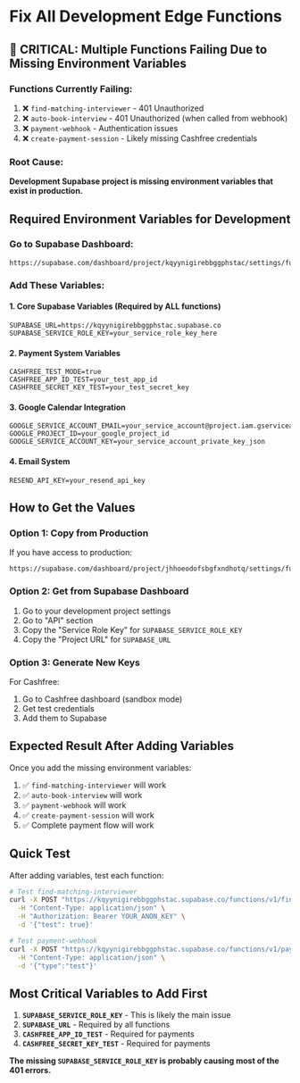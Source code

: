 # Fix All Development Edge Functions

## 🚨 CRITICAL: Multiple Functions Failing Due to Missing Environment Variables

### Functions Currently Failing:
1. ❌ `find-matching-interviewer` - 401 Unauthorized
2. ❌ `auto-book-interview` - 401 Unauthorized (when called from webhook)
3. ❌ `payment-webhook` - Authentication issues
4. ❌ `create-payment-session` - Likely missing Cashfree credentials

### Root Cause:
**Development Supabase project is missing environment variables that exist in production.**

## Required Environment Variables for Development

### Go to Supabase Dashboard:
```
https://supabase.com/dashboard/project/kqyynigirebbggphstac/settings/functions
```

### Add These Variables:

#### 1. Core Supabase Variables (Required by ALL functions)
```
SUPABASE_URL=https://kqyynigirebbggphstac.supabase.co
SUPABASE_SERVICE_ROLE_KEY=your_service_role_key_here
```

#### 2. Payment System Variables
```
CASHFREE_TEST_MODE=true
CASHFREE_APP_ID_TEST=your_test_app_id
CASHFREE_SECRET_KEY_TEST=your_test_secret_key
```

#### 3. Google Calendar Integration
```
GOOGLE_SERVICE_ACCOUNT_EMAIL=your_service_account@project.iam.gserviceaccount.com
GOOGLE_PROJECT_ID=your_google_project_id
GOOGLE_SERVICE_ACCOUNT_KEY=your_service_account_private_key_json
```

#### 4. Email System
```
RESEND_API_KEY=your_resend_api_key
```

## How to Get the Values

### Option 1: Copy from Production
If you have access to production:
```
https://supabase.com/dashboard/project/jhhoeodofsbgfxndhotq/settings/functions
```

### Option 2: Get from Supabase Dashboard
1. Go to your development project settings
2. Go to "API" section
3. Copy the "Service Role Key" for `SUPABASE_SERVICE_ROLE_KEY`
4. Copy the "Project URL" for `SUPABASE_URL`

### Option 3: Generate New Keys
For Cashfree:
1. Go to Cashfree dashboard (sandbox mode)
2. Get test credentials
3. Add them to Supabase

## Expected Result After Adding Variables

Once you add the missing environment variables:
1. ✅ `find-matching-interviewer` will work
2. ✅ `auto-book-interview` will work  
3. ✅ `payment-webhook` will work
4. ✅ `create-payment-session` will work
5. ✅ Complete payment flow will work

## Quick Test

After adding variables, test each function:

```bash
# Test find-matching-interviewer
curl -X POST "https://kqyynigirebbggphstac.supabase.co/functions/v1/find-matching-interviewer" \
  -H "Content-Type: application/json" \
  -H "Authorization: Bearer YOUR_ANON_KEY" \
  -d '{"test": true}'

# Test payment-webhook
curl -X POST "https://kqyynigirebbggphstac.supabase.co/functions/v1/payment-webhook" \
  -H "Content-Type: application/json" \
  -d '{"type":"test"}'
```

## Most Critical Variables to Add First

1. **`SUPABASE_SERVICE_ROLE_KEY`** - This is likely the main issue
2. **`SUPABASE_URL`** - Required by all functions
3. **`CASHFREE_APP_ID_TEST`** - Required for payments
4. **`CASHFREE_SECRET_KEY_TEST`** - Required for payments

**The missing `SUPABASE_SERVICE_ROLE_KEY` is probably causing most of the 401 errors.**
